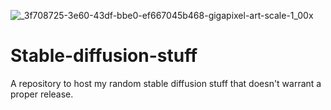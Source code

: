 
![_3f708725-3e60-43df-bbe0-ef667045b468-gigapixel-art-scale-1_00x](https://github.com/marduk191/Stable-diffusion-stuff/assets/1769686/17898e50-4696-48f2-b525-d7af120a7936)


# Stable-diffusion-stuff
A repository to host my random stable diffusion stuff that doesn't warrant a proper release.
